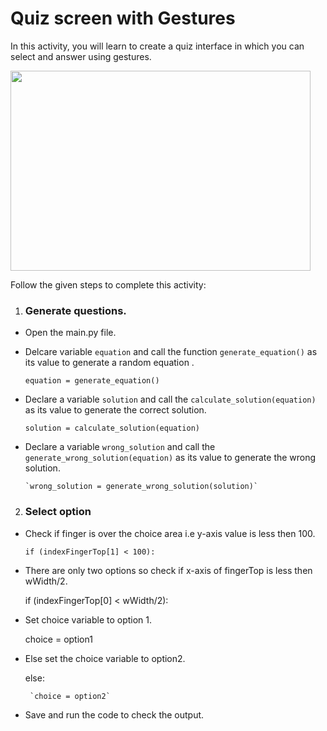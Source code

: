 Quiz screen with Gestures
==========================

In this activity, you will learn to create a quiz interface in which you can select and answer using gestures.

<img src= "https://media.slid.es/uploads/1525749/images/10515976/PCP__1_.gif" width = "480" height = "320">


Follow the given steps to complete this activity:

1. ### Generate questions.

* Open the main.py file.

*  Delcare variable `equation` and call the function `generate_equation()` as its value to generate a random equation .
 
    `equation = generate_equation()`

* Declare a variable `solution` and call the `calculate_solution(equation)` as its value to generate the correct solution.
 
     `solution = calculate_solution(equation)`

* Declare a variable `wrong_solution` and call the `generate_wrong_solution(equation)` as its value to generate the wrong solution.
 
      `wrong_solution = generate_wrong_solution(solution)`

2. ### Select option

* Check if finger is over the choice area i.e y-axis value is less then 100.

      if (indexFingerTop[1] < 100):
      
 * There are only two options so check if x-axis of fingerTop is less then wWidth/2.
  
      if (indexFingerTop[0] < wWidth/2):
      
 * Set choice variable to option 1.
 
    choice = option1
    
 * Else set the choice variable to option2.
  
    else:
    
        `choice = option2`

* Save and run the code to check the output.






